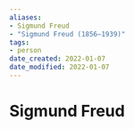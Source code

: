 ```yaml
---
aliases: 
- Sigmund Freud
- "Sigmund Freud (1856–1939)"
tags: 
- person
date_created: 2022-01-07
date_modified: 2022-01-07
---
```


# Sigmund Freud
